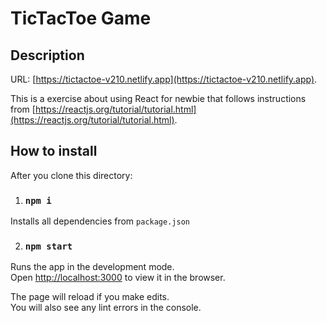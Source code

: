 # TicTacToe Game

## Description

URL: [https://tictactoe-v210.netlify.app](https://tictactoe-v210.netlify.app).

This is a exercise about using React for newbie that follows instructions from [https://reactjs.org/tutorial/tutorial.html](https://reactjs.org/tutorial/tutorial.html).

## How to install

After you clone this directory:

1. ### `npm i`

Installs all dependencies from `package.json`

2. ### `npm start`

Runs the app in the development mode.<br />
Open [http://localhost:3000](http://localhost:3000) to view it in the browser.

The page will reload if you make edits.<br />
You will also see any lint errors in the console.
